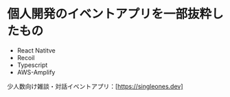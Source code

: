 # 個人開発のイベントアプリを一部抜粋したもの
- React Natitve
- Recoil
- Typescript
- AWS-Amplify

少人数向け雑談・対話イベントアプリ：[https://singleones.dev]

